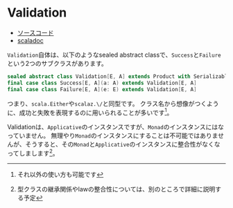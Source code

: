 # Validation

- [ソースコード](https://github.com/scalaz/scalaz/blob/v7.3.6/core/src/main/scala/scalaz/Validation.scala)
- [scaladoc](https://javadoc.io/doc/org.scalaz/scalaz_2.12/7.3.6/scalaz/Validation.html)


`Validation`自体は、以下のようなsealed abstract classで、`Success`と`Failure`という2つのサブクラスがあります。

```scala mdoc:silent
sealed abstract class Validation[E, A] extends Product with Serializable
final case class Success[E, A](a: A) extends Validation[E, A]
final case class Failure[E, A](e: E) extends Validation[E, A]
```

つまり、`scala.Either`や`scalaz.\/`と同型です。
クラス名から想像がつくように、成功と失敗を表現するのに用いられることが多いです[^success-failure]。

Validationは、`Applicative`のインスタンスですが、`Monad`のインスタンスにはなっていません。
無理やり`Monad`のインスタンスにすることは不可能ではありませんが、そうすると、その`Monad`と`Applicative`のインスタンスに整合性がなくなってしまします[^consistent-monad-applicative]。


[^success-failure]: それ以外の使い方も可能です
[^consistent-monad-applicative]: 型クラスの継承関係やlawの整合性については、別のところで詳細に説明する予定
